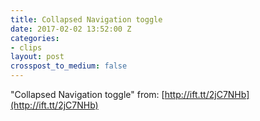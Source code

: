 ```yaml
---
title: Collapsed Navigation toggle
date: 2017-02-02 13:52:00 Z
categories:
- clips
layout: post
crosspost_to_medium: false
---
```


"Collapsed Navigation toggle"
from: [http://ift.tt/2jC7NHb](http://ift.tt/2jC7NHb)
